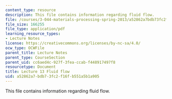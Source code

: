 ```yaml
---
content_type: resource
description: This file contains information regarding fluid flow.
file: /courses/3-044-materials-processing-spring-2013/a52862a7bdb73fc2f16fb551a5b1a905_MIT3_044S13_Lec13.pdf
file_size: 166255
file_type: application/pdf
learning_resource_types:
- Lecture Notes
license: https://creativecommons.org/licenses/by-nc-sa/4.0/
ocw_type: OCWFile
parent_title: Lecture Notes
parent_type: CourseSection
parent_uid: cc6aed4c-927f-3fea-ccab-f448917497f8
resourcetype: Document
title: Lecture 13 Fluid flow
uid: a52862a7-bdb7-3fc2-f16f-b551a5b1a905
---
```

This file contains information regarding fluid flow.